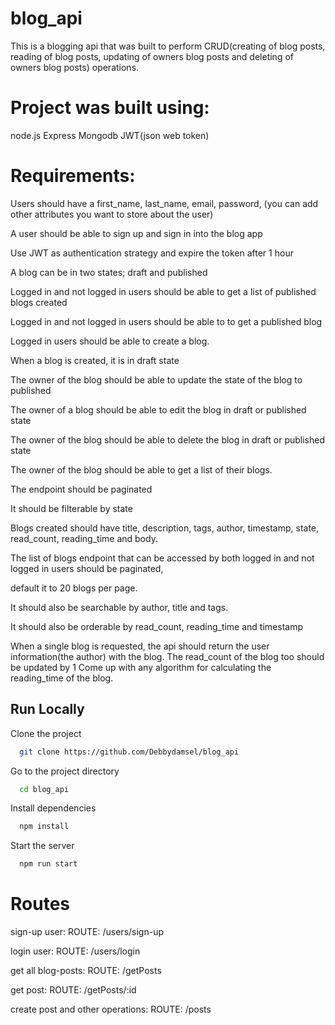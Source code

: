 # blog_api
This is a blogging api that was built to perform CRUD(creating of blog posts, reading of blog posts, updating of owners blog posts and deleting of owners blog posts) operations.

# Project was built using:

node.js
Express
Mongodb
JWT(json web token)

# Requirements:

Users should have a first_name, last_name, email, password, (you can add other attributes you want to store about the user)

A user should be able to sign up and sign in into the blog app

Use JWT as authentication strategy and expire the token after 1 hour

A blog can be in two states; draft and published

Logged in and not logged in users should be able to get a list of published blogs created

Logged in and not logged in users should be able to to get a published blog

Logged in users should be able to create a blog.

When a blog is created, it is in draft state

The owner of the blog should be able to update the state of the blog to published

The owner of a blog should be able to edit the blog in draft or published state

The owner of the blog should be able to delete the blog in draft or published state

The owner of the blog should be able to get a list of their blogs. 

The endpoint should be paginated

It should be filterable by state

Blogs created should have title, description, tags, author, timestamp, state, read_count, reading_time and body.

The list of blogs endpoint that can be accessed by both logged in and not logged in users should be paginated, 

default it to 20 blogs per page. 

It should also be searchable by author, title and tags.

It should also be orderable by read_count, reading_time and timestamp

When a single blog is requested, the api should return the user information(the author) with the blog. The read_count of the blog too should be updated by 1
Come up with any algorithm for calculating the reading_time of the blog.


## Run Locally

Clone the project

```bash
  git clone https://github.com/Debbydamsel/blog_api
```

Go to the project directory

```bash
  cd blog_api
```

Install dependencies

```bash
  npm install
```

Start the server

```bash
  npm run start
```


# Routes
sign-up user:
ROUTE: /users/sign-up

login user:
ROUTE: /users/login

get all blog-posts:
ROUTE: /getPosts

get post:
ROUTE: /getPosts/:id

create post and other operations:
ROUTE: /posts




